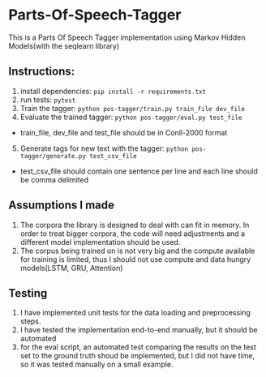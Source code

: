 # Parts-Of-Speech-Tagger

This is a Parts Of Speech Tagger implementation using Markov Hidden Models(with the seqlearn library)

## Instructions:
1. install dependencies: `pip install -r requirements.txt`
2. run tests: `pytest`
3. Train the tagger: `python pos-tagger/train.py train_file dev_file`
4. Evaluate the trained tagger: `python pos-tagger/eval.py test_file`
* train_file, dev_file and test_file should be in Conll-2000 format
5. Generate tags for new text with the tagger: `python pos-tagger/generate.py test_csv_file`
* test_csv_file should contain one sentence per line and each line should be comma delimited

## Assumptions I made

1. The corpora the library is designed to deal with can fit in memory. In order to treat bigger corpora, the code will need adjustments and a different model implementation should be used.
2. The corpus being trained on is not very big and the compute available for training is limited, thus I should not use compute and data hungry models(LSTM, GRU,  Attention)

## Testing

1. I have implemented unit tests for the data loading and preprocessing steps.
2. I have tested the implementation end-to-end manually, but it should be automated
3. for the eval script, an automated test comparing the results on the test set to the ground truth shoud be implemented, but I did not have time, so it was tested manually on a small example.


